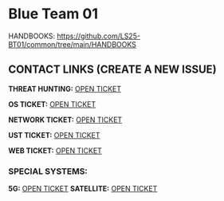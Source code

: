 # Blue Team 01

HANDBOOKS: https://github.com/LS25-BT01/common/tree/main/HANDBOOKS

## CONTACT LINKS (CREATE A NEW ISSUE)

**THREAT HUNTING:** [OPEN TICKET](https://github.com/LS25-BT01/threat-hunting/issues/new?template=th-ticket.yml)

**OS TICKET:** [OPEN TICKET](https://github.com/LS25-BT01/common/issues/new?template=02-os-ticket.yml)

**NETWORK TICKET:** [OPEN TICKET](https://github.com/LS25-BT01/common/issues/new?template=01-network-template.yml)

**UST TICKET:** [OPEN TICKET](https://github.com/LS25-BT01/common/issues/new?template=00-ust-ticket.yml)

**WEB TICKET:** [OPEN TICKET](https://github.com/LS25-BT01/common/issues/new?template=04-web-ticket.yml)

### SPECIAL SYSTEMS:

**5G:** [OPEN TICKET](https://github.com/LS25-BT01/special-systems/issues/new?template=01-5g-ticket.yml)
**SATELLITE:** [OPEN TICKET](🛰)

